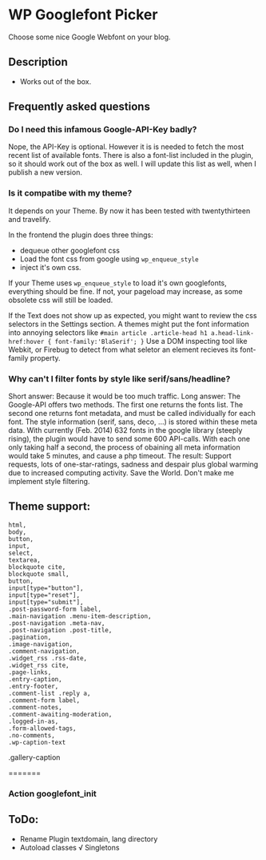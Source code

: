 WP Googlefont Picker
====================

Choose some nice Google Webfont on your blog. 

Description
-----------

- Works out of the box.

Frequently asked questions
--------------------------

### Do I need this infamous Google-API-Key badly?

Nope, the API-Key is optional. However it is is needed to fetch the most recent list of available fonts. 
There is also a font-list included in the plugin, so it should work out of the box as well. 
I will update this list as well, when I publish a new version.

### Is it compatibe with my theme?

It depends on your Theme. By now it has been tested with twentythirteen and travelify. 

In the frontend the plugin does three things:
 - dequeue other googlefont css
 - Load the font css from google using `wp_enqueue_style`
 - inject it's own css.

If your Theme uses `wp_enqueue_style` to load it's own googlefonts, everything should be fine.
If not, your pageload may increase, as some obsolete css will still be loaded.

If the Text does not show up as expected, you might want to review the css selectors 
in the Settings section. A themes might put the font information into annoying selectors like
`#main article .article-head h1 a.head-link-href:hover {
	font-family:'BlaSerif';
}`
Use a DOM inspecting tool like Webkit, or Firebug to detect from what seletor an element 
recieves its font-family property.

### Why can't I filter fonts by style like serif/sans/headline?

Short answer: Because it would be too much traffic.
Long answer: The Google-API offers two methods. The first one returns the fonts list. The second one returns 
font metadata, and must be called individually for each font. The style information (serif, sans, deco, ...)
is stored within these meta data. With currently (Feb. 2014) 632 fonts in the google library (steeply rising), 
the plugin would have to send some 600 API-calls. With each one only taking half a second, the process of 
obaining all meta information would take 5 minutes, and cause a php timeout.
The result: Support requests, lots of one-star-ratings, sadness and despair plus global warming due to 
increased computing activity. Save the World. Don't make me implement style filtering.


Theme support:
--------------

```
html,
body,
button,
input,
select,
textarea,
blockquote cite,
blockquote small,
button,
input[type="button"],
input[type="reset"],
input[type="submit"],
.post-password-form label,
.main-navigation .menu-item-description,
.post-navigation .meta-nav,
.post-navigation .post-title,
.pagination,
.image-navigation,
.comment-navigation,
.widget_rss .rss-date,
.widget_rss cite,
.page-links,
.entry-caption,
.entry-footer,
.comment-list .reply a,
.comment-form label,
.comment-notes,
.comment-awaiting-moderation,
.logged-in-as,
.form-allowed-tags,
.no-comments,
.wp-caption-text
```
.gallery-caption

=======
### Action googlefont_init ###



ToDo:
-----
- Rename Plugin textdomain, lang directory
- Autoload classes
√ Singletons
